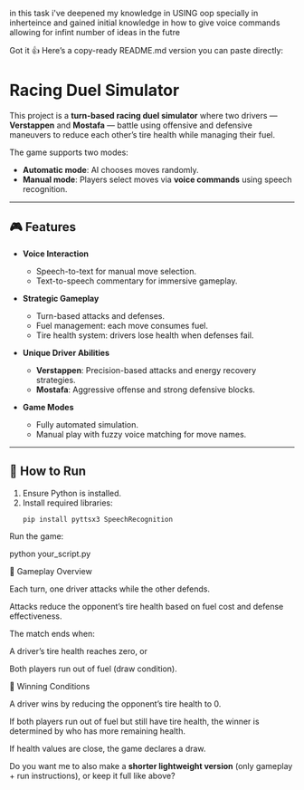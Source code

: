 in this task i've deepened my knowledge in USING oop specially in inherteince and gained initial knowledge in how to give voice commands allowing for infint number of ideas in the futre 

Got it 👍
Here’s a copy-ready README.md version you can paste directly:

# Racing Duel Simulator

This project is a **turn-based racing duel simulator** where two drivers — **Verstappen** and **Mostafa** — battle using offensive and defensive maneuvers to reduce each other’s tire health while managing their fuel.

The game supports two modes:
- **Automatic mode**: AI chooses moves randomly.
- **Manual mode**: Players select moves via **voice commands** using speech recognition.

---

## 🎮 Features

- **Voice Interaction**
  - Speech-to-text for manual move selection.
  - Text-to-speech commentary for immersive gameplay.

- **Strategic Gameplay**
  - Turn-based attacks and defenses.
  - Fuel management: each move consumes fuel.
  - Tire health system: drivers lose health when defenses fail.

- **Unique Driver Abilities**
  - **Verstappen**: Precision-based attacks and energy recovery strategies.
  - **Mostafa**: Aggressive offense and strong defensive blocks.

- **Game Modes**
  - Fully automated simulation.
  - Manual play with fuzzy voice matching for move names.

---

## 🚀 How to Run

1. Ensure Python is installed.
2. Install required libraries:
   ```bash
   pip install pyttsx3 SpeechRecognition


Run the game:

python your_script.py

🏁 Gameplay Overview

Each turn, one driver attacks while the other defends.

Attacks reduce the opponent’s tire health based on fuel cost and defense effectiveness.

The match ends when:

A driver’s tire health reaches zero, or

Both players run out of fuel (draw condition).

🥇 Winning Conditions

A driver wins by reducing the opponent’s tire health to 0.

If both players run out of fuel but still have tire health, the winner is determined by who has more remaining health.

If health values are close, the game declares a draw.


Do you want me to also make a **shorter lightweight version** (only gameplay + run instructions), or keep it full like above?
